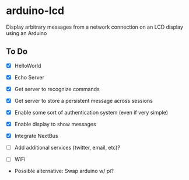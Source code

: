 arduino-lcd
===========

Display arbitrary messages from a network connection on an LCD display using an Arduino


To Do
--------
- [x] HelloWorld
- [x] Echo Server
- [x] Get server to recognize commands
- [x] Get server to store a persistent message across sessions
- [x] Enable some sort of authentication system (even if very simple)

- [x] Enable display to show messages

- [x] Integrate NextBus
- [ ] Add additional services (twitter, email, etc)?

- [ ] WiFi

- Possible alternative: Swap arduino w/ pi?
